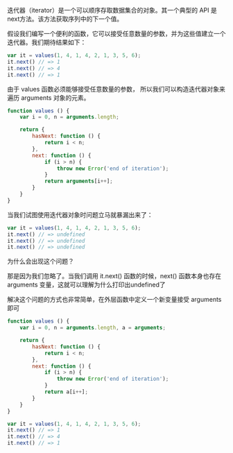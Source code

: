 迭代器（iterator）是一个可以顺序存取数据集合的对象。其一个典型的 API 是 next方法。该方法获取序列中的下一个值。

假设我们编写一个便利的函数，它可以接受任意数量的参数，并为这些值建立一个迭代器。我们期待结果如下：

```js
var it = values(1, 4, 1, 4, 2, 1, 3, 5, 6);
it.next() // => 1
it.next() // => 4
it.next() // => 1
```

由于 values 函数必须能够接受任意数量的参数， 所以我们可以构造迭代器对象来遍历 arguments 对象的元素。

```js
function values () {
    var i = 0, n = arguments.length;

    return {
        hasNext: function () {
            return i < n;
        },
        next: function () {
            if (i > n) {
                throw new Error('end of iteration');
            } 
            return arguments[i++];
        }
    }
}
```

当我们试图使用迭代器对象时问题立马就暴漏出来了：

```js
var it = values(1, 4, 1, 4, 2, 1, 3, 5, 6);
it.next() // => undefined
it.next() // => undefined
it.next() // => undefined
```

为什么会出现这个问题？

那是因为我们忽略了。当我们调用 it.next\(\) 函数的时候，next\(\) 函数本身也存在 arguments 变量，这就可以理解为什么打印出undefined了

解决这个问题的方式也非常简单，在外层函数中定义一个新变量接受 arguments 即可

```js
function values () {
    var i = 0, n = arguments.length, a = arguments;

    return {
        hasNext: function () {
            return i < n;
        },
        next: function () {
            if (i > n) {
                throw new Error('end of iteration');
            } 
            return a[i++];
        }
    }
}

var it = values(1, 4, 1, 4, 2, 1, 3, 5, 6);
it.next() // => 1
it.next() // => 4
it.next() // => 1
```



